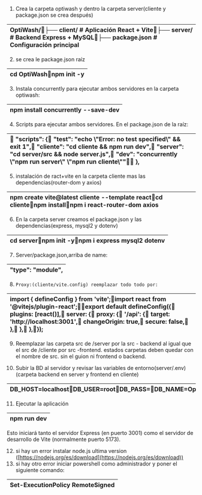 1. Crea la carpeta optiwash y dentro la carpeta server(cliente y package.json se crea después)

| OptiWash/├── client/       \# Aplicación React \+ Vite├── server/       \# Backend Express \+ MySQL├── package.json  \# Configuración principal |
| :---- |

2. se crea le package.json raíz

| cd OptiWashnpm init \-y |
| :---- |

3. Instala concurrently para ejecutar ambos servidores en la carpeta optiwash:

| npm install concurrently \--save\-dev |
| :---- |

4. Scripts para ejecutar ambos servidores. En el package.json de la raíz:

|   "scripts": {    "test": "echo \\"Error: no test specified\\" && exit 1",    "cliente": "cd cliente && npm run dev",    "server": "cd server/src && node server.js",    "dev": "concurrently \\"npm run server\\" \\"npm run cliente\\""  }, |
| :---- |

   

5. instalación de ract+vite en la carpeta cliente mas las dependencias(router-dom y axios)

| npm create vite@latest cliente \--template reactcd clientenpm installnpm i react-router-dom axios |
| :---- |

   

6. En la carpeta server creamos el package.json y las dependencias(express, mysql2 y dotenv)

| cd servernpm init \-ynpm i express mysql2 dotenv |
| :---- |

   

7. Server/package.json,arriba de name:

| "type": "module", |
| :---- |

8. `Proxy:(cliente/vite.config) reemplazar todo todo por:`

| import { defineConfig } from 'vite';import react from '@vitejs/plugin-react';export default defineConfig({  plugins: \[react()\],  server: {    proxy: {      '/api': {        target: 'http://localhost:3001',        changeOrigin: true,        secure: false,      },    },  },}); |
| :---- |

9. Reemplazar las carpeta src de /server por la src \- backend al igual que el src de /cliente por src \-frontend. estados carpetas deben quedar con el nombre de src. sin el guion ni frontend o backend.

10. Subir la BD al servidor y revisar las variables de entorno(server/.env)(carpeta backend en server y frontend en cliente)

| DB\_HOST=localhostDB\_USER=rootDB\_PASS=DB\_NAME=OptiWashPORT=3001 |
| :---- |

  


11. Ejecutar la aplicación

| npm run dev |
| :---- |

Esto iniciará tanto el servidor Express (en puerto 3001\) como el servidor de desarrollo de Vite (normalmente puerto 5173).

12. si hay un error instalar node.js ultima version ([https://nodejs.org/es/download](https://nodejs.org/es/download))  
13. si hay otro error iniciar powershell como administrador y poner el siguiente comando:

| Set\-ExecutionPolicy RemoteSigned |
| :---- |

    

    